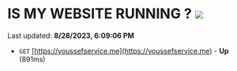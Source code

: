 # IS MY WEBSITE RUNNING ? [![](https://img.shields.io/static/v1?label=Sponsor&message=%E2%9D%A4&logo=GitHub&color=%23fe8e86)](https://github.com/sponsors/<username>)

Last updated: **8/28/2023, 6:09:06 PM**

- `GET` [https://youssefservice.me](https://youssefservice.me) - **Up** (891ms)
